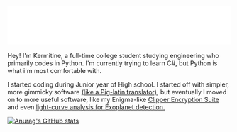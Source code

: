 ![kermitine](https://github.com/kermitine/kermitine/blob/b523c5954ea8820f70eb6ff786f2dbec7ce08955/images/kermitine.png)


Hey! I'm Kermitine, a full-time college student studying engineering who primarily codes in Python. I'm currently trying to learn C#, but Python is what i'm most comfortable with.

I started coding during Junior year of High school. I started off with simpler, more gimmicky software [(like a Pig-latin translator)](https://github.com/kermitine/Glick), but eventually I moved on to more useful software, like my Enigma-like [Clipper Encryption Suite](https://github.com/kermitine/Clipper) and even [light-curve analysis for Exoplanet detection.](https://github.com/kermitine/ExoPy)

[![Anurag's GitHub stats](https://github-stats-mauve-kappa.vercel.app/api?username=kermitine&include_all_commits=true&include_private=true&theme=chartreuse-dark)](https://github.com/anuraghazra/github-readme-stats)
